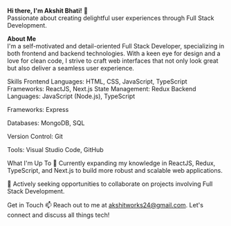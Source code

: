 **Hi there, I'm Akshit Bhati!** 👋
<br />
Passionate about creating delightful user experiences through Full Stack Development.

**About Me** <br />
I'm a self-motivated and detail-oriented Full Stack Developer, specializing in both frontend and backend technologies. With a keen eye for design and a love for clean code, I strive to craft web interfaces that not only look great but also deliver a seamless user experience.

Skills
Frontend
Languages: HTML, CSS, JavaScript, TypeScript
Frameworks: ReactJS, Next.js
State Management: Redux
Backend
Languages: JavaScript (Node.js), TypeScript

Frameworks: Express

Databases: MongoDB, SQL

Version Control: Git

Tools: Visual Studio Code, GitHub

What I'm Up To
🌱 Currently expanding my knowledge in ReactJS, Redux, TypeScript, and Next.js to build more robust and scalable web applications.

🚀 Actively seeking opportunities to collaborate on projects involving Full Stack Development.

Get in Touch
📫 Reach out to me at akshitworks24@gmail.com. Let's connect and discuss all things tech!
